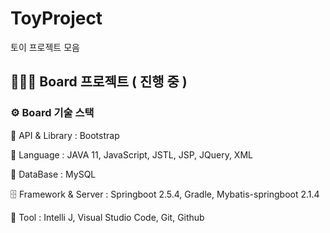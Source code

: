 # ToyProject
토이 프로젝트 모음

## 👨🏼‍🔧 Board 프로젝트 ( 진행 중 )

### ⚙️ Board 기술 스택

📃 API & Library :  Bootstrap

💬 Language : JAVA 11, JavaScript, JSTL, JSP, JQuery, XML

💾 DataBase : MySQL

🗄️ Framework & Server :  Springboot 2.5.4, Gradle,  Mybatis-springboot 2.1.4

🔨 Tool : Intelli J, Visual Studio Code, Git, Github
